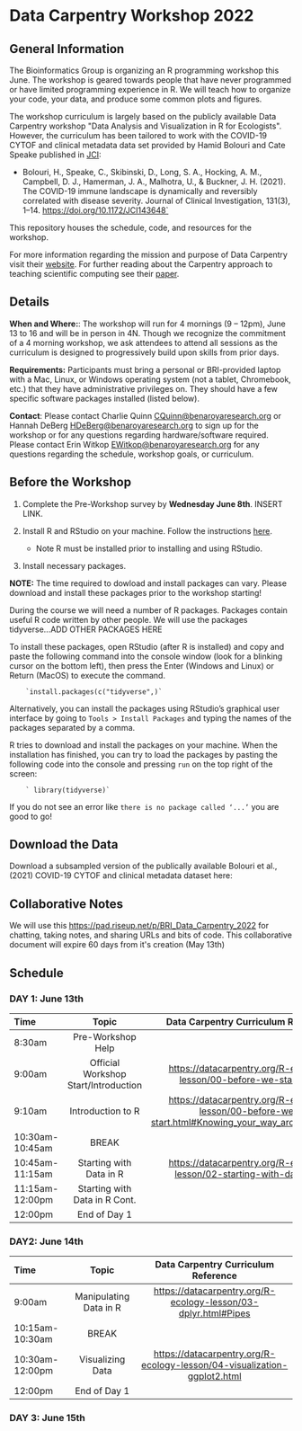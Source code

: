 # Data Carpentry Workshop 2022

## General Information

The Bioinformatics Group is organizing an R programming workshop this June. The workshop is geared towards people that have never programmed or have limited programming experience in R. We will teach how to organize your code, your data, and produce some common plots and figures. 

The workshop curriculum is largely based on the publicly available Data Carpentry workshop "Data Analysis and Visualization in R for Ecologists". However, the curriculum has been tailored to work with the COVID-19 CYTOF and clinical metadata data set provided by Hamid Bolouri and Cate Speake published in [JCI](https://doi.org/10.1172/JCI143648):

- Bolouri, H., Speake, C., Skibinski, D., Long, S. A., Hocking, A. M., Campbell, D. J., Hamerman, J. A., Malhotra, U., & Buckner, J. H. (2021). The COVID-19 immune landscape is dynamically and reversibly correlated with disease severity. Journal of Clinical Investigation, 131(3), 1–14. https://doi.org/10.1172/JCI143648`

This repository houses the schedule, code, and resources for the workshop.

For more information regarding the mission and purpose of Data Carpentry visit their [website](https://datacarpentry.org). For further reading about the Carpentry approach to teaching scientific computing see their [paper](https://journals.plos.org/ploscompbiol/article?id=10.1371/journal.pcbi.1005510). 

## Details 

**When and Where:**: The workshop will run for 4 mornings (9 – 12pm), June 13 to 16 and will be in person in 4N. Though we recognize the commitment of a 4 morning workshop, we ask attendees to attend all sessions as the curriculum is designed to progressively build upon skills from prior days. 

**Requirements:** Participants must bring a personal or BRI-provided laptop with a Mac, Linux, or Windows operating system (not a tablet, Chromebook, etc.) that they have administrative privileges on. They should have a few specific software packages installed (listed below).

**Contact**: Please contact Charlie Quinn <CQuinn@benaroyaresearch.org> or Hannah DeBerg <HDeBerg@benaroyaresearch.org> to sign up for the workshop or for any questions regarding hardware/software required. Please contact Erin Witkop <EWitkop@benaroyaresearch.org> for any questions regarding the schedule, workshop goals, or curriculum. 

## Before the Workshop

1. Complete the Pre-Workshop survey by **Wednesday June 8th**. INSERT LINK.

2. Install R and RStudio on your machine. Follow the instructions [here](https://datacarpentry.org/R-ecology-lesson/#Install_R_and_RStudio).

    - Note R must be installed prior to installing and using RStudio. 

3. Install necessary packages.

**NOTE:** The time required to dowload and install packages can vary. Please download and install these packages prior to the workshop starting! 

During the course we will need a number of R packages. Packages contain useful R code written by other people. We will use the packages tidyverse...ADD OTHER PACKAGES HERE

To install these packages, open RStudio (after R is installed) and copy and paste the following command into the console window (look for a blinking cursor on the bottom left), then press the Enter (Windows and Linux) or Return (MacOS) to execute the command. 

        `install.packages(c("tidyverse",)` 

Alternatively, you can install the packages using RStudio’s graphical user interface by going to `Tools > Install Packages` and typing the names of the packages separated by a comma.

R tries to download and install the packages on your machine. When the installation has finished, you can try to load the packages by pasting the following code into the console and pressing `run` on the top right of the screen:

        ` library(tidyverse)`

If you do not see an error like `there is no package called ‘...’` you are good to go!

## Download the Data

Download a subsampled version of the publically available Bolouri et al., (2021) COVID-19 CYTOF and clinical metadata dataset here: 

## Collaborative Notes

We will use this <https://pad.riseup.net/p/BRI_Data_Carpentry_2022> for chatting, taking notes, and sharing URLs and bits of code. This collaborative document will expire 60 days from it's creation (May 13th)

## Schedule


### DAY 1: June 13th

| Time           | Topic                                | Data Carpentry Curriculum Reference                                                                  |
|:---------------|:------------------------------------:|:----------------------------------------------------------------------------------------------------:|
| 8:30am         |Pre-Workshop Help                     |                                                                                                      |
| 9:00am         |Official Workshop Start/Introduction  | <https://datacarpentry.org/R-ecology-lesson/00-before-we-start.html>                                 |
| 9:10am         |Introduction to R                     | <https://datacarpentry.org/R-ecology-lesson/00-before-we-start.html#Knowing_your_way_around_RStudio> |
| 10:30am-10:45am|BREAK                                 |                                                                                                      |
| 10:45am-11:15am|Starting with Data in R               |<https://datacarpentry.org/R-ecology-lesson/02-starting-with-data.html>                               |
| 11:15am-12:00pm|Starting with Data in R Cont.         |                                                                                                      |
| 12:00pm        |End of Day 1                          |                                                                                                      |

 	
### DAY2: June 14th 

| Time           | Topic                                | Data Carpentry Curriculum Reference                                                                  |
|:---------------|:------------------------------------:|:----------------------------------------------------------------------------------------------------:|
| 9:00am         |Manipulating Data in R                | <https://datacarpentry.org/R-ecology-lesson/03-dplyr.html#Pipes>                                     |
| 10:15am-10:30am|BREAK                                 |                                                                                                      |
| 10:30am-12:00pm|Visualizing Data                      | <https://datacarpentry.org/R-ecology-lesson/04-visualization-ggplot2.html>                           |
| 12:00pm        |End of Day 1                          |                                                                                                      |

### DAY 3: June 15th 